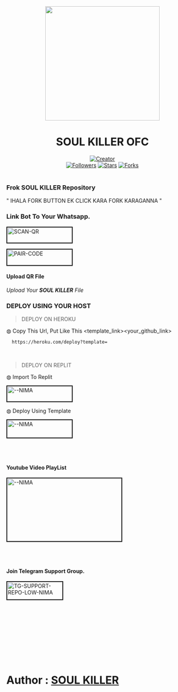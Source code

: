 <div align="center" class= "main"> 
  <img src="https://telegra.ph/file/08d4f7c2d16cd64846afd.jpg" width="300" height="300"/>
  <h1>SOUL KILLER OFC </h1>

<a href="https://github.com/Ayeshherath/SOUL-KILLER-"><img title="Creator" src="https://img.shields.io/badge/Creator-SOUL KILLER-red.svg?style=for-the-badge&logo=github"></a>
<br>
<a href="https://github.com/darkmakerofc?tab=followers"><img title="Followers" src="https://img.shields.io/github/followers/darkmakerofc?color=green&style=flat-square"></a>
<a href="https://github.com/DarkMakerofc/ZUSYCO-MD/stargazers/"><img title="Stars" src="https://img.shields.io/github/stars/darkmakerofc/ZUSYCO-MD?color=white&style=flat-square"></a>
<a href="https://github.com/Ayeshherath/SOUL-KILLER-/network/members"><img title="Forks" src="https://img.shields.io/github.com/Ayeshherath/SOUL-KILLER-?color=yellow&style=flat-square"></a>
<br><br>
</div>
<div align= "left">

  ### Frok SOUL KILLER Repository

  " IHALA FORK BUTTON EK CLICK KARA FORK KARAGANNA "
<a href="https://github.com/Ayeshherath/fork"> </a>
  ### Link Bot To Your Whatsapp.
  
<a href="https://replit.com/@MRNima/QUEEN-ELISA-PAIR-CODE?v=1"><img src="https://i.ibb.co/FWSfNmb/scan-qr-zusyco-btn.png" alt="SCAN-QR" border="2" width="170" height="40" ></a>

<a href="https://replit.com/@MRNima/ZUSYCO-PAIR-CODE?v=1"><img src="https://i.ibb.co/5BGSVZw/pair-code-btn-zusyco.png" alt="PAIR-CODE" border="2" width="170" height="41" ></a>

  #### Upload QR File
  <i>Upload Your **SOUL KILLER** File </i>

  ### DEPLOY USING YOUR HOST
  
> DEPLOY ON HEROKU<br>

◍ Copy This Url, Put Like This <template_link><your_github_link>

      https://heroku.com/deploy?template=

  <br>
  
> DEPLOY ON REPLIT<br>

◍ Import To Replit

<a href="https://replit.com/github/"><img src="https://i.ibb.co/0F5q3Fp/run-on-replit-zusyco-btn.png" alt="--NIMA" border="2" width="170" height="40" ></a>

◍ Deploy Using Template
  
<a href="https://replit.com/@MRNima/ZUSYCO-MD?v=1"><img src="https://i.ibb.co/YNwCMsp/zusyco-replit-template-btn.png" alt="--NIMA" border="2" width="170" height="46" ></a>

<br><br>
#### Youtube Video PlayList
<a href="podda gaming yt"><img src="https://telegra.ph/file/82f8d65f56c7cc63d98bf.jpg" alt="--NIMA" border="2" width="300" height="165" ></a>
<br>

</div>

<br><br>
#### Join Telegram Support Group.
<a href="https://t.me/+j2y3D3s1wbtkY2Rl"><img src="https://i.ibb.co/Kj3Knpk/TG-SUPPORT-REPO-LOW-NIMA.png" alt="TG-SUPPORT-REPO-LOW-NIMA" border="2" width="145" height="46" ></a>
<br><br><br><br><br><br><br><br><br><br>

# Author : [SOUL KILLER](https://github.com/Ayeshherath/SOUL-KILLER-)

